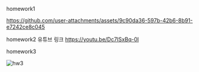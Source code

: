 homework1

https://github.com/user-attachments/assets/9c90da36-597b-42b6-8b91-e7242ce8c045

homework2
유튜브 링크 https://youtu.be/Dc7ISxBq-0I


homework3


![hw3](https://github.com/user-attachments/assets/4861dabd-aa49-46e4-a9f0-86a1882aa544)



